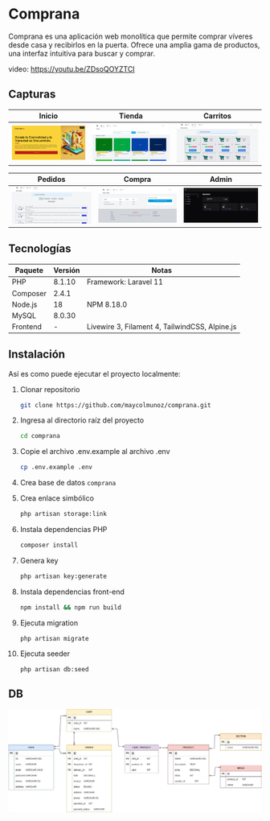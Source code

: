 # Comprana

Comprana es una aplicación web monolítica que permite comprar víveres desde casa y recibirlos en la puerta. Ofrece una amplia gama de productos, una interfaz intuitiva para buscar y comprar.

video: https://youtu.be/ZDsoQOYZTCI

## Capturas

| Inicio                              | Tienda                              | Carritos                                |
| ----------------------------------- | ----------------------------------- | --------------------------------------- |
| ![inicio](./_docs/imgs/inicio.webp) | ![tienda](./_docs/imgs/tienda.webp) | ![carritos](./_docs/imgs/carritos.webp) |

| Pedidos                               | Compra                              | Admin                             |
| ------------------------------------- | ----------------------------------- | --------------------------------- |
| ![pedidos](./_docs/imgs/pedidos.webp) | ![compra](./_docs/imgs/compra.webp) | ![admin](./_docs/imgs/admin.webp) |

## Tecnologías

| Paquete   | Versión | Notas                  |
|-----------|---------|------------------------|
| PHP       | 8.1.10  | Framework: Laravel 11  |
| Composer  | 2.4.1   |                        |
| Node.js   | 18      | NPM 8.18.0             |
| MySQL     | 8.0.30  |                        |
| Frontend  | -       | Livewire 3, Filament 4, TailwindCSS, Alpine.js |



## Instalación

Así es como puede ejecutar el proyecto localmente:

1. Clonar repositorio

    ```sh
    git clone https://github.com/maycolmunoz/comprana.git
    ```

1. Ingresa al directorio raíz del proyecto

    ```sh
    cd comprana
    ```

1. Copie el archivo .env.example al archivo .env
    ```sh
    cp .env.example .env
    ```
1. Crea base de datos `comprana`

1. Crea enlace simbólico

    ```sh
    php artisan storage:link
    ```

1. Instala dependencias PHP

    ```sh
    composer install
    ```

1. Genera key

    ```sh
    php artisan key:generate
    ```

1. Instala dependencias front-end

    ```sh
    npm install && npm run build
    ```

1. Ejecuta migration
    ```
    php artisan migrate
    ```
1. Ejecuta seeder
    ```
    php artisan db:seed
    ```

## DB

![DB](./_docs/imgs/compranaDB.webp)
